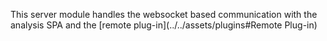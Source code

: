 This server module handles the websocket based communication with
the analysis SPA and the [remote plug-in](../../assets/plugins#Remote Plug-in)
